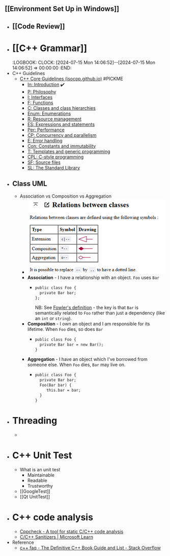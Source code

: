 ## [[Environment Set Up in Windows]]
- ## [[Code Review]]
- # [[C++ Grammar]]
  :LOGBOOK:
  CLOCK: [2024-07-15 Mon 14:06:52]--[2024-07-15 Mon 14:06:52] =>  00:00:00
  :END:
- C++ Guidelines
	- [C++ Core Guidelines (isocpp.github.io)](https://isocpp.github.io/CppCoreGuidelines/CppCoreGuidelines) #PICKME
		- [In: Introduction](https://isocpp.github.io/CppCoreGuidelines/CppCoreGuidelines#S-introduction) ✔️
		- [P: Philosophy](https://isocpp.github.io/CppCoreGuidelines/CppCoreGuidelines#S-philosophy)
		- [I: Interfaces](https://isocpp.github.io/CppCoreGuidelines/CppCoreGuidelines#S-interfaces)
		- [F: Functions](https://isocpp.github.io/CppCoreGuidelines/CppCoreGuidelines#S-functions)
		- [C: Classes and class hierarchies](https://isocpp.github.io/CppCoreGuidelines/CppCoreGuidelines#S-class)
		- [Enum: Enumerations](https://isocpp.github.io/CppCoreGuidelines/CppCoreGuidelines#S-enum)
		- [R: Resource management](https://isocpp.github.io/CppCoreGuidelines/CppCoreGuidelines#S-resource)
		- [ES: Expressions and statements](https://isocpp.github.io/CppCoreGuidelines/CppCoreGuidelines#S-expr)
		- [Per: Performance](https://isocpp.github.io/CppCoreGuidelines/CppCoreGuidelines#S-performance)
		- [CP: Concurrency and parallelism](https://isocpp.github.io/CppCoreGuidelines/CppCoreGuidelines#S-concurrency)
		- [E: Error handling](https://isocpp.github.io/CppCoreGuidelines/CppCoreGuidelines#S-errors)
		- [Con: Constants and immutability](https://isocpp.github.io/CppCoreGuidelines/CppCoreGuidelines#S-const)
		- [T: Templates and generic programming](https://isocpp.github.io/CppCoreGuidelines/CppCoreGuidelines#S-templates)
		- [CPL: C-style programming](https://isocpp.github.io/CppCoreGuidelines/CppCoreGuidelines#S-cpl)
		- [SF: Source files](https://isocpp.github.io/CppCoreGuidelines/CppCoreGuidelines#S-source)
		- [SL: The Standard Library](https://isocpp.github.io/CppCoreGuidelines/CppCoreGuidelines#sl-the-standard-library)
- ## Class UML
	- Association vs Composition vs Aggregation
		- ![image.png](../assets/image_1721626097937_0.png)
		- **Association** - I have a relationship with an object. `Foo` uses `Bar`
			- ```
			  public class Foo {         
			    private Bar bar;
			  };
			  ```
			  NB: See [Fowler's definition](https://martinfowler.com/bliki/DependencyAndAssociation.html) - the key is that `Bar` is semantically related to `Foo` rather than just a dependency (like an `int` or `string`).
		- **Composition** - I own an object and I am responsible for its lifetime. When `Foo` dies, so does `Bar`
			- ```
			  public class Foo {
			    private Bar bar = new Bar(); 
			  }
			  ```
		- **Aggregation** - I have an object which I've borrowed from someone else. When `Foo` dies, `Bar` may live on.
			- ```
			  public class Foo { 
			    private Bar bar; 
			    Foo(Bar bar) { 
			       this.bar = bar; 
			    }
			  }
			  ```
- # Threading
	-
- # C++ Unit Test
	- What is an unit test
		- Maintainable
		- Readable
		- Trustworthy
	- [[GoogleTest]]
	- [[Qt UnitTest]]
- # C++ code analysis
	- [Cppcheck - A tool for static C/C++ code analysis](https://cppcheck.sourceforge.io/)
	- [C/C++ Sanitizers | Microsoft Learn](https://learn.microsoft.com/en-us/cpp/sanitizers/?view=msvc-170)
- Reference
	- [c++ faq - The Definitive C++ Book Guide and List - Stack Overflow](https://stackoverflow.com/questions/388242/the-definitive-c-book-guide-and-list)